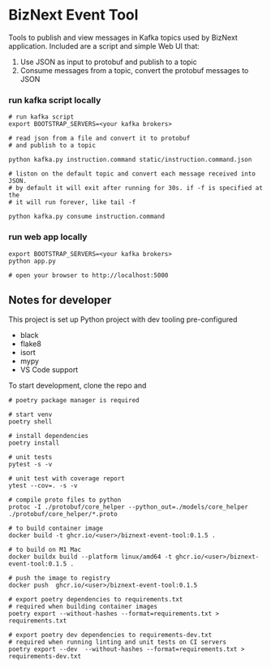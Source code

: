 # BizNext Event Tool
Tools to publish and view messages in Kafka topics used by BizNext application. Included are a script and simple Web UI that:

1. Use JSON as input to protobuf and publish to a topic
2. Consume messages from a topic, convert the protobuf messages to JSON



### run kafka script locally
```
# run kafka script
export BOOTSTRAP_SERVERS=<your kafka brokers>

# read json from a file and convert it to protobuf
# and publish to a topic

python kafka.py instruction.command static/instruction.command.json

# liston on the default topic and convert each message received into JSON.
# by default it will exit after running for 30s. if -f is specified at the 
# it will run forever, like tail -f 

python kafka.py consume instruction.command 

```

### run web app locally
```
export BOOTSTRAP_SERVERS=<your kafka brokers>
python app.py

# open your browser to http://localhost:5000
```

## Notes for developer
This project is set up Python project with dev tooling pre-configured

* black
* flake8
* isort
* mypy
* VS Code support

To start development, clone the repo and 
```
# poetry package manager is required

# start venv
poetry shell

# install dependencies
poetry install

# unit tests
pytest -s -v

# unit test with coverage report
ytest --cov=. -s -v

# compile proto files to python 
protoc -I ./protobuf/core_helper --python_out=./models/core_helper ./protobuf/core_helper/*.proto

# to build container image
docker build -t ghcr.io/<user>/biznext-event-tool:0.1.5 .

# to build on M1 Mac
docker buildx build --platform linux/amd64 -t ghcr.io/<user>/biznext-event-tool:0.1.5 .

# push the image to registry
docker push  ghcr.io/<user>/biznext-event-tool:0.1.5

# export poetry dependencies to requirements.txt
# required when building container images
poetry export --without-hashes --format=requirements.txt > requirements.txt

# export poetry dev dependencies to requirements-dev.txt
# required when running linting and unit tests on CI servers
poetry export --dev  --without-hashes --format=requirements.txt > requirements-dev.txt

```
